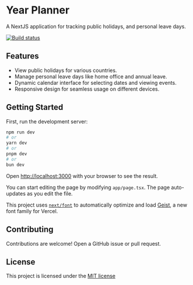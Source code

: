 # Year Planner 

A NextJS application for tracking public holidays, and personal leave days.

[![Build status](https://github.com/attilarepka/year-planner/actions/workflows/nextjs.yml/badge.svg)](https://github.com/attilarepka/expurgator/actions)

## Features

- View public holidays for various countries.
- Manage personal leave days like home office and annual leave.
- Dynamic calendar interface for selecting dates and viewing events.
- Responsive design for seamless usage on different devices.


## Getting Started

First, run the development server:

```bash
npm run dev
# or
yarn dev
# or
pnpm dev
# or
bun dev
```

Open [http://localhost:3000](http://localhost:3000) with your browser to see the result.

You can start editing the page by modifying `app/page.tsx`. The page auto-updates as you edit the file.

This project uses [`next/font`](https://nextjs.org/docs/app/building-your-application/optimizing/fonts) to automatically optimize and load [Geist](https://vercel.com/font), a new font family for Vercel.

## Contributing

Contributions are welcome! Open a GitHub issue or pull request.

## License

This project is licensed under the [MIT license](LICENSE)

